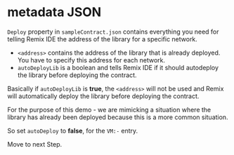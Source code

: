 # metadata JSON

`Deploy` property in `sampleContract.json` contains everything you need for telling Remix IDE the address of the library for a specific network.

 - `<address>` contains the address of the library that is already deployed. You have to specify this address for each network.
 - `autoDeployLib` is a boolean and tells Remix IDE if it should autodeploy the library before deploying the contract.

Basically if `autoDeployLib` is **true**, the `<address>` will not be used and Remix will automatically deploy the library before deploying the contract.

For the purpose of this demo - we are mimicking a situation where the library has already been deployed because this is a more common situation. 

So set `autoDeploy` to **false**, for the `VM:-` entry.

Move to next Step.
